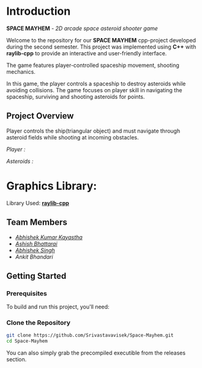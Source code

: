 # Introduction
**SPACE MAYHEM** *- 2D arcade space asteroid shooter game*

Welcome to the repository for our **SPACE MAYHEM** cpp-project developed during the second semester. 
This project was implemented using **C++** with **raylib-cpp** to provide an interactive and user-friendly interface.


The game features player-controlled spaceship movement, shooting mechanics.

In this game, the player controls a spaceship to destroy asteroids while avoiding collisions. 
The game focuses on player skill in navigating the spaceship, surviving and shooting asteroids for points.

## Project Overview
Player controls the ship(triangular object) and must navigate through asteroid fields while shooting at incoming obstacles.

*Player  :*

*Asteroids  :*

# Graphics Library:
Library Used: **[raylib-cpp](https://github.com/RobLoach/raylib-cpp.git)**


## Team Members

- [*Abhishek Kumar Kayastha*](https://github.com/Srivastavavisek)
- [*Ashish Bhattarai*](https://github.com/Asislovesu3000)
- [*Abhishek Singh*](https://github.com/abhisheksingh-cloud)
- *Ankit Bhandari*


## Getting Started

### Prerequisites

To build and run this project, you'll need:

### Clone the Repository

```bash
git clone https://github.com/Srivastavavisek/Space-Mayhem.git
cd Space-Mayhem
```
You can also simply grab the precompiled executible from the releases section.
